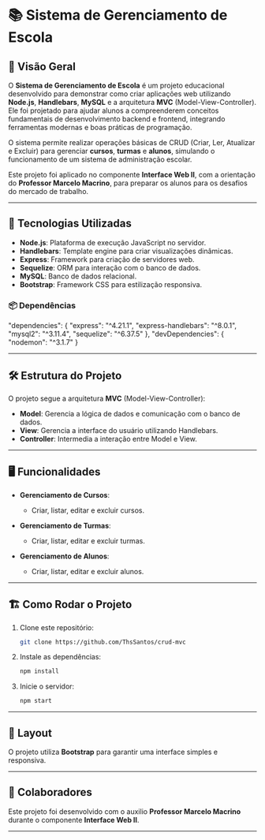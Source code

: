 # 📚 Sistema de Gerenciamento de Escola

## 🏫 Visão Geral

O **Sistema de Gerenciamento de Escola** é um projeto educacional desenvolvido para demonstrar como criar aplicações web utilizando **Node.js**, **Handlebars**, **MySQL** e a arquitetura **MVC** (Model-View-Controller). Ele foi projetado para ajudar alunos a compreenderem conceitos fundamentais de desenvolvimento backend e frontend, integrando ferramentas modernas e boas práticas de programação.

O sistema permite realizar operações básicas de CRUD (Criar, Ler, Atualizar e Excluir) para gerenciar **cursos**, **turmas** e **alunos**, simulando o funcionamento de um sistema de administração escolar. 

Este projeto foi aplicado no componente **Interface Web II**, com a orientação do **Professor Marcelo Macrino**, para preparar os alunos para os desafios do mercado de trabalho.

---

## 🚀 Tecnologias Utilizadas

- **Node.js**: Plataforma de execução JavaScript no servidor.  
- **Handlebars**: Template engine para criar visualizações dinâmicas.  
- **Express**: Framework para criação de servidores web.  
- **Sequelize**: ORM para interação com o banco de dados.  
- **MySQL**: Banco de dados relacional.  
- **Bootstrap**: Framework CSS para estilização responsiva.  

### 📦 Dependências


"dependencies": {
  "express": "^4.21.1",
  "express-handlebars": "^8.0.1",
  "mysql2": "^3.11.4",
  "sequelize": "^6.37.5"
},
"devDependencies": {
  "nodemon": "^3.1.7"
}


---

## 🛠️ Estrutura do Projeto

O projeto segue a arquitetura **MVC** (Model-View-Controller):

- **Model**: Gerencia a lógica de dados e comunicação com o banco de dados.  
- **View**: Gerencia a interface do usuário utilizando Handlebars.  
- **Controller**: Intermedia a interação entre Model e View.  

---

## 🖥️ Funcionalidades

- **Gerenciamento de Cursos**:  
  - Criar, listar, editar e excluir cursos.

- **Gerenciamento de Turmas**:  
  - Criar, listar, editar e excluir turmas.

- **Gerenciamento de Alunos**:  
  - Criar, listar, editar e excluir alunos.

---

## 🏗️ Como Rodar o Projeto

1. Clone este repositório:
   ```bash
   git clone https://github.com/ThsSantos/crud-mvc
   ```
2. Instale as dependências:
   ```bash
   npm install
   ```

3. Inicie o servidor:
   ```bash
   npm start
   ```
  

---

## 🎨 Layout

O projeto utiliza **Bootstrap** para garantir uma interface simples e responsiva. 

---

## 🤝 Colaboradores

Este projeto foi desenvolvido com o auxilio **Professor Marcelo Macrino** durante o componente **Interface Web II**.

---

